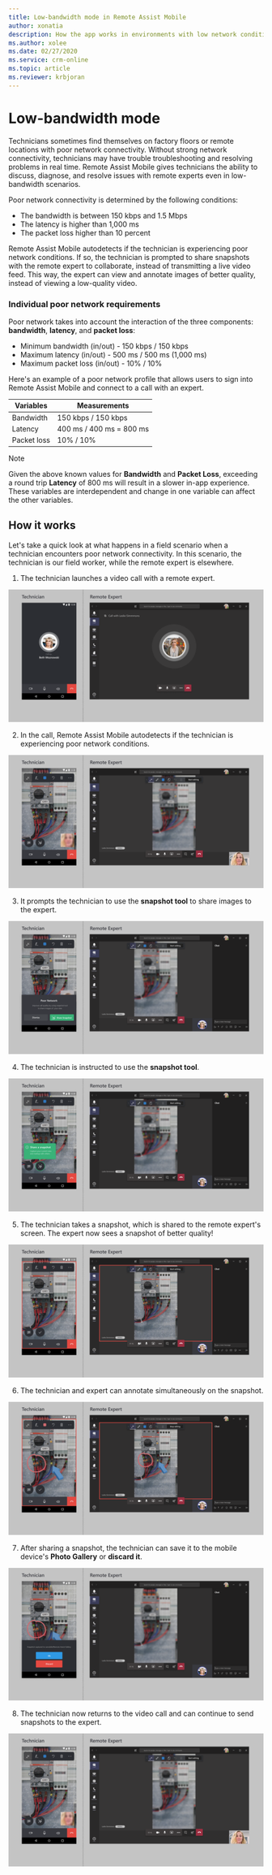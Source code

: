 ```yaml
---
title: Low-bandwidth mode in Remote Assist Mobile
author: xonatia
description: How the app works in environments with low network conditions 
ms.author: xolee
ms.date: 02/27/2020
ms.service: crm-online
ms.topic: article
ms.reviewer: krbjoran
---
```

# Low-bandwidth mode

Technicians sometimes find themselves on factory floors or remote locations with poor network connectivity. Without strong network connectivity, technicians may have trouble troubleshooting and resolving problems in real time. Remote Assist Mobile gives technicians the ability to discuss, diagnose, and resolve issues with remote experts even in low-bandwidth scenarios.

Poor network connectivity is determined by the following conditions: 

- The bandwidth is between 150 kbps and 1.5 Mbps
- The latency is higher than 1,000 ms
- The packet loss higher than 10 percent

Remote Assist Mobile autodetects if the technician is experiencing poor network conditions. If so, the technician is prompted to share snapshots with the remote expert to collaborate, instead of transmitting a live video feed. This way, the expert can view and annotate images of better quality, instead of viewing a low-quality video.

### Individual poor network requirements
	
Poor network takes into account the interaction of the three components: **bandwidth**, **latency**, and **packet loss**:

- Minimum bandwidth (in/out) - 150 kbps / 150 kbps
- Maximum latency (in/out) - 500 ms / 500 ms (1,000 ms) 
- Maximum packet loss (in/out) - 10% / 10%  

 Here's an example of a poor network profile that allows users to sign into Remote Assist Mobile and connect to a call with an expert.
    
| Variables  | Measurements |
| ------------- | ------------- |
| Bandwidth  | 150 kbps / 150 kbps  |
| Latency  | 400 ms / 400 ms = 800 ms  |
| Packet loss  | 10% / 10%  |

> [!NOTE]
> Given the above known values for **Bandwidth** and **Packet Loss**, exceeding a round trip **Latency** of 800 ms will result in a slower in-app experience. These variables are interdependent and change in one variable can affect the other variables. 

## How it works

Let's take a quick look at what happens in a field scenario when a technician encounters poor network connectivity. In this scenario, the technician is our field worker, while the remote expert is elsewhere. 

1. The technician launches a video call with a remote expert.

![Side-by-side screenshots of Remote Assist on Mobile and Microsoft Teams, launching a call.](./media/network_1.png "Launch Call") 

2. In the call, Remote Assist Mobile autodetects if the technician is experiencing poor network conditions. 

![Side-by-side screenshots of Remote Assist on Mobile and Microsoft Teams, showing a low-quality image in the chat window because of poor network conditions](./media/network_2.png "Detection") 

3. It prompts the technician to use the **snapshot tool** to share images to the expert.

![Side-by-side screenshots of Remote Assist on Mobile and Microsoft Teams, showing the Poor Network notification and the Share Snapshot option on the mobile device screen.](./media/network_3.png "Share") 

4. The technician is instructed to use the **snapshot tool**.

![Side-by-side screenshots of Remote Assist on Mobile and Microsoft Teams, showing the tooltip on mobile that prompts the technician to share a snapshot.](./media/network_4.png "Tool Tip") 
 
5. The technician takes a snapshot, which is shared to the remote expert's screen. The expert now sees a snapshot of better quality!

![Side-by-side screenshots of Remote Assist on Mobile and Microsoft Teams, showing the snapshot on both screens.](./media/network_5.png "Expert-side Snapshot") 

6. The technician and expert can annotate simultaneously on the snapshot.

![Side-by-side screenshots of Remote Assist on Mobile and Microsoft Teams, showing annotations on the snapshot on both screens.](./media/network_6.png "Annotate") 

7. After sharing a snapshot, the technician can save it to the mobile device's **Photo Gallery** or **discard it**.

![Side-by-side screenshots of Remote Assist on Mobile and Microsoft Teams, showing the option to either save or discard the snapshot on mobile.](./media/network_7.png "Photo Gallery") 

8. The technician now returns to the video call and can continue to send snapshots to the expert.

![Side-by-side screenshots of Remote Assist on Mobile and Microsoft Teams, showing the return to video call.](./media/network_2.png "Video Feed") 

